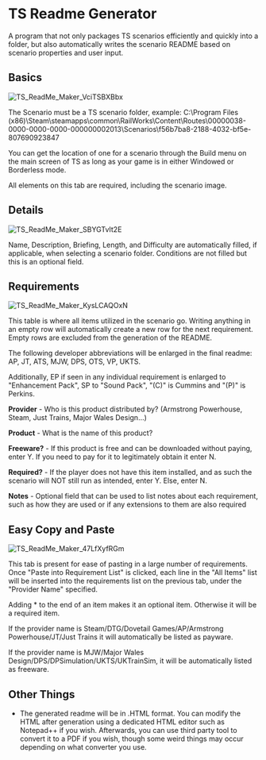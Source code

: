 # TS Readme Generator
A program that not only packages TS scenarios efficiently and quickly into a folder, but also automatically writes the scenario README based on scenario properties and user input.

## Basics
![TS_ReadMe_Maker_VciTSBXBbx](https://user-images.githubusercontent.com/58154576/142740940-0d5eb9b8-fc27-4c8d-b8fd-14f248b7072d.png)

The Scenario must be a TS scenario folder, example: C:\Program Files (x86)\Steam\steamapps\common\RailWorks\Content\Routes\00000038-0000-0000-0000-000000002013\Scenarios\f56b7ba8-2188-4032-bf5e-807690923847

You can get the location of one for a scenario through the Build menu on the main screen of TS as long as your game is in either Windowed or Borderless mode.

All elements on this tab are required, including the scenario image.

## Details
![TS_ReadMe_Maker_SBYGTvIt2E](https://user-images.githubusercontent.com/58154576/142740972-f4ee9068-0aed-4b2f-9d10-8bb528728bcc.png)

Name, Description, Briefing, Length, and Difficulty are automatically filled, if applicable, when selecting a scenario folder. Conditions are not filled but this is an optional field.

## Requirements
![TS_ReadMe_Maker_KysLCAQOxN](https://user-images.githubusercontent.com/58154576/142741015-4813f20c-5d0c-4dbf-adb2-bebdb1a0c273.png)

This table is where all items utilized in the scenario go. Writing anything in an empty row will automatically create a new row for the next requirement. Empty rows are excluded from the generation of the README.

The following developer abbreviations will be enlarged in the final readme: AP, JT, ATS, MJW, DPS, OTS, VP, UKTS.

Additionally, EP if seen in any individual requirement is enlarged to "Enhancement Pack", SP to "Sound Pack", "(C)" is Cummins and "(P)" is Perkins.

**Provider** - Who is this product distributed by? (Armstrong Powerhouse, Steam, Just Trains, Major Wales Design...)

**Product** - What is the name of this product?

**Freeware?** - If this product is free and can be downloaded without paying, enter Y. If you need to pay for it to legitimately obtain it enter N.

**Required?** - If the player does not have this item installed, and as such the scenario will NOT still run as intended, enter Y. Else, enter N.

**Notes** - Optional field that can be used to list notes about each requirement, such as how they are used or if any extensions to them are also required

## Easy Copy and Paste
![TS_ReadMe_Maker_47LfXyfRGm](https://user-images.githubusercontent.com/58154576/142741044-b9a12cd4-7cfb-42d9-86b1-7d9a4cb1d0c1.png)

This tab is present for ease of pasting in a large number of requirements. Once "Paste into Requirement List" is clicked, each line in the "All Items" list will be inserted into the requirements list on the previous tab, under the "Provider Name" specified.

Adding * to the end of an item makes it an optional item. Otherwise it will be a required item.

If the provider name is Steam/DTG/Dovetail Games/AP/Armstrong Powerhouse/JT/Just Trains it will automatically be listed as payware.

If the provider name is MJW/Major Wales Design/DPS/DPSimulation/UKTS/UKTrainSim, it will be automatically listed as freeware.

## Other Things
- The generated readme will be in .HTML format. You can modify the HTML after generation using a dedicated HTML editor such as Notepad++ if you wish. Afterwards, you can use third party tool to convert it to a PDF if you wish, though some weird things may occur depending on what converter you use.

